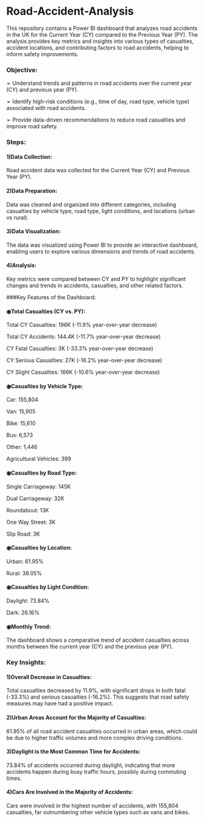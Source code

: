# Road-Accident-Analysis


This repository contains a Power BI dashboard that analyzes road accidents in the UK for the Current Year (CY) compared to the Previous Year (PY). The analysis provides key metrics and insights into various types of casualties, accident locations, and contributing factors to road accidents, helping to inform safety improvements.

### Objective:

➢ Understand trends and patterns in road accidents over the current year (CY) and previous year (PY).

➢ Identify high-risk conditions (e.g., time of day, road type, vehicle type) associated with road accidents.

➢ Provide data-driven recommendations to reduce road casualties and improve road safety.


### Steps:
#### 1)Data Collection:
Road accident data was collected for the Current Year (CY) and Previous Year (PY).

#### 2)Data Preparation:
Data was cleaned and organized into different categories, including casualties by vehicle type, road type, light conditions, and locations (urban vs rural).

#### 3)Data Visualization:
The data was visualized using Power BI to provide an interactive dashboard, enabling users to explore various dimensions and trends of road accidents.

#### 4)Analysis:
Key metrics were compared between CY and PY to highlight significant changes and trends in accidents, casualties, and other related factors.

###Key Features of the Dashboard:
#### ◉Total Casualties (CY vs. PY):

Total CY Casualties: 196K (-11.9% year-over-year decrease)

Total CY Accidents: 144.4K (-11.7% year-over-year decrease)

CY Fatal Casualties: 3K (-33.3% year-over-year decrease)

CY Serious Casualties: 27K (-16.2% year-over-year decrease)

CY Slight Casualties: 166K (-10.6% year-over-year decrease)

#### ◉Casualties by Vehicle Type:

Car: 155,804

Van: 15,905

Bike: 15,610

Bus: 6,573

Other: 1,446

Agricultural Vehicles: 399

#### ◉Casualties by Road Type:

Single Carriageway: 145K

Dual Carriageway: 32K

Roundabout: 13K

One Way Street: 3K

Slip Road: 3K

#### ◉Casualties by Location:

Urban: 61.95%

Rural: 38.05%

#### ◉Casualties by Light Condition:

Daylight: 73.84%

Dark: 26.16%

#### ◉Monthly Trend:
The dashboard shows a comparative trend of accident casualties across months between the current year (CY) and the previous year (PY).

### Key Insights:
#### 1)Overall Decrease in Casualties:
Total casualties decreased by 11.9%, with significant drops in both fatal (-33.3%) and serious casualties (-16.2%). This suggests that road safety measures may have had a positive impact.

#### 2)Urban Areas Account for the Majority of Casualties:
61.95% of all road accident casualties occurred in urban areas, which could be due to higher traffic volumes and more complex driving conditions.

#### 3)Daylight is the Most Common Time for Accidents:
73.84% of accidents occurred during daylight, indicating that more accidents happen during busy traffic hours, possibly during commuting times.

#### 4)Cars Are Involved in the Majority of Accidents:
Cars were involved in the highest number of accidents, with 155,804 casualties, far outnumbering other vehicle types such as vans and bikes.
